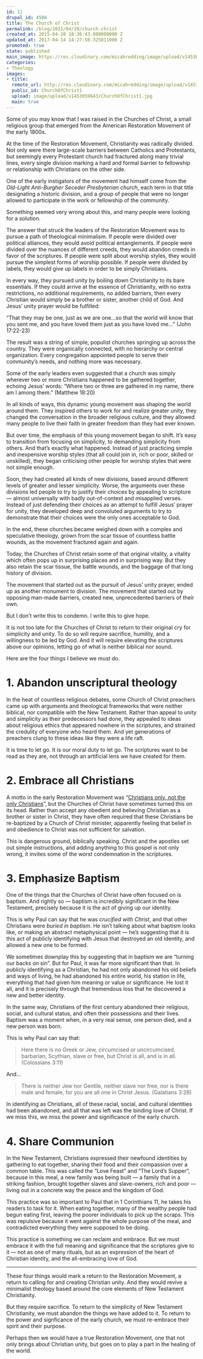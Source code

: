 ```yaml
---
id: 11
drupal_id: 4586
title: The Church of Christ
permalink: /blog/2015/04/20/church-christ
created_at: 2015-04-20 18:36:43.000000000 Z
updated_at: 2017-04-14 14:27:58.325811000 Z
promoted: true
state: published
main_image: https://res.cloudinary.com/micahredding/image/upload/v1453059643/ChurchOfChrist1.jpg
categories:
- Theology
images:
- title: 
  remote_url: http://res.cloudinary.com/micahredding/image/upload/v1453059643/ChurchOfChrist1.jpg
  public_id: ChurchOfChrist1
  upload: image/upload/v1453059643/ChurchOfChrist1.jpg
  main: true
---
```

Some of you may know that I was raised in the Churches of Christ, a small religious group that emerged from the American Restoration Movement of the early 1800s.

At the time of the Restoration Movement, Christianity was radically divided. Not only were there large-scale barriers between Catholics and Protestants, but seemingly every Protestant church had fractured along many trivial lines, every single division marking a hard and formal barrier to fellowship or relationship with Christians on the other side.  

One of the early instigators of the movement had himself come from the *Old-Light Anti-Burgher Seceder Presbyterian church*, each term in that title designating a historic division, and a group of people that were no longer allowed to participate in the work or fellowship of the community.

Something seemed very wrong about this, and many people were looking for a solution.

The answer that struck the leaders of the Restoration Movement was to pursue a path of theological minimalism. If people were divided over political alliances, they would avoid political entanglements. If people were divided over the nuances of different creeds, they would abandon creeds in favor of the scriptures. If people were split about worship styles, they would pursue the simplest forms of worship possible. If people were divided by labels, they would give up labels in order to be simply Christians.

In every way, they pursued unity by boiling down Christianity to its bare essentials. If they could arrive at the essence of Christianity, with no extra restrictions, no additional requirements, no added barriers, then every Christian would simply be a brother or sister, another child of God. And Jesus’ unity prayer would be fulfilled:

“That they may be one, just as we are one...so that the world will know that you sent me, and you have loved them just as you have loved me...” (John 17:22-23)

The result was a string of simple, populist churches springing up across the country. They were organically connected, with no hierarchy or central organization. Every congregation appointed people to serve their community’s needs, and nothing more was necessary.

Some of the early leaders even suggested that a church was simply wherever two or more Christians happened to be gathered together, echoing Jesus’ words: “Where two or three are gathered in my name, there am I among them.” (Matthew 18:20)

In all kinds of ways, this dynamic young movement was shaping the world around them. They inspired others to work for and realize greater unity, they changed the conversation in the broader religious culture, and they allowed many people to live their faith in greater freedom than they had ever known.

But over time, the emphasis of this young movement began to shift. It’s easy to transition from focusing on simplicity, to demanding simplicity from others. And that’s exactly what happened. Instead of just practicing simple and inexpensive worship styles (that all could join in, rich or poor, skilled or unskilled), they began criticising other people for worship styles that were not simple enough.

Soon, they had created all kinds of new divisions, based around different levels of greater and lesser simplicity. Worse, the arguments over these divisions led people to try to justify their choices by appealing to scripture — almost universally with badly out-of-context and misapplied verses. Instead of just defending their choices as an attempt to fulfill Jesus’ prayer for unity, they developed deep and convoluted arguments to try to demonstrate that their choices were the only ones acceptable to God.

In the end, these churches became weighed down with a complex and speculative theology, grown from the scar tissue of countless battle wounds, as the movement fractured again and again.

Today, the Churches of Christ retain some of that original vitality, a vitality which often pops up in surprising places and in surprising way. But they also retain the scar tissue, the battle wounds, and the baggage of that long history of division.

The movement that started out as the pursuit of Jesus’ unity prayer, ended up as another monument to division. The movement that started out by opposing man-made barriers, created new, unprecedented barriers of their own.

But I don’t write this to condemn. I write this to give hope.

It is not too late for the Churches of Christ to return to their original cry for simplicity and unity. To do so will require sacrifice, humility, and a willingness to be led by God. And it will require elevating the scriptures above our opinions, letting go of what is neither biblical nor sound.

Here are the four things I believe we must do.

# 1. Abandon unscriptural theology

In the heat of countless religious debates, some Church of Christ preachers came up with arguments and theological frameworks that were neither biblical, nor compatible with the New Testament. Rather than appeal to unity and simplicity as their predecessors had done, they appealed to ideas about religious ethics that appeared nowhere in the scriptures, and strained the credulity of everyone who heard them. And yet generations of preachers clung to these ideas like they were a life raft.

It is time to let go. It is our moral duty to let go. The scriptures want to be read as they are, not through an artificial lens we have created for them.

# 2. Embrace all Christians

A motto in the early Restoration Movement was “[Christians only, not the only Christians](http://en.wikipedia.org/wiki/Christian_churches_and_churches_of_Christ#Slogans)”, but the Churches of Christ have sometimes turned this on its head. Rather than accept any obedient and believing Christian as a brother or sister in Christ, they have often required that these Christians be re-baptized by a Church of Christ minister, apparently feeling that belief in and obedience to Christ was not sufficient for salvation. 

This is dangerous ground, biblically speaking. Christ and the apostles set out simple instructions, and adding anything to this gospel is not only wrong, it invites some of the worst condemnation in the scriptures.

# 3. Emphasize Baptism

One of the things that the Churches of Christ have often focused on is baptism. And rightly so — baptism is incredibly significant in the New Testament, precisely because it is the act of giving up our identity.

This is why Paul can say that he was *crucified with Christ*, and that other Christians were *buried in baptism*. He isn’t talking about what baptism looks like, or making an abstract metaphysical point — he’s suggesting that it is this act of publicly identifying with Jesus that destroyed an old identity, and allowed a new one to be formed.

We sometimes downplay this by suggesting that in baptism we are “turning our backs on sin”. But for Paul, it was far more significant than that. In publicly identifying as a Christian, he had not only abandoned his old beliefs and ways of living, he had abandoned his entire world, his station in life, everything that had given him meaning or value or significance. He lost it all, and it is precisely through that tremendous loss that he discovered a new and better identity.

In the same way, Christians of the first century abandoned their religious, social, and cultural status, and often their possessions and their lives. Baptism was a moment when, in a very real sense, one person died, and a new person was born.

This is why Paul can say that:

> Here there is no Greek or Jew, circumcised or uncircumcised, barbarian, Scythian, slave or free, but Christ is all, and is in all. (Colossians 3:11)  

And...

> There is neither Jew nor Gentile, neither slave nor free, nor is there male and female, for you are all one in Christ Jesus. (Galatians 3:28)

In identifying as Christians, all of these racial, social, and cultural identities had been abandoned, and all that was left was the binding love of Christ. If we miss this, we miss the power and significance of the early church.

# 4. Share Communion

In the New Testament, Christians expressed their newfound identities by gathering to eat together, sharing their food and their compassion over a common table. This was called the “Love Feast” and “The Lord’s Supper”, because in this meal, a new family was being built — a family that in a striking fashion, brought together slaves and slave-owners, rich and poor — living out in a concrete way the peace and the kingdom of God.

This practice was so important to Paul that in 1 Corinthians 11, he takes his readers to task for it. When eating together, many of the wealthy people had begun eating first, leaving the poorer individuals to pick up the scraps. This was repulsive because it went against the whole purpose of the meal, and contradicted everything they were supposed to be doing.  

This practice is something we can reclaim and embrace. But we must embrace it with the full meaning and significance that the scriptures give to it — not as one of many rituals, but as an expression of the heart of Christian identity, and the all-embracing love of God.

---

These four things would mark a return to the Restoration Movement, a return to calling for and creating Christian unity. And they would revive a minimalist theology based around the core elements of New Testament Christianity.

But they require sacrifice. To return to the simplicity of New Testament Christianity, we must abandon the things we have added to it. To return to the power and signficance of the early church, we must re-embrace their spirit and their purpose.

Perhaps then we would have a true Restoration Movement, one that not only brings about Christian unity, but goes on to play a part in the healing of the world.
